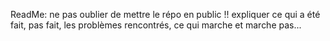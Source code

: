 ReadMe:
ne pas oublier de mettre le répo en public !!
expliquer ce qui a été fait, pas fait, les problèmes rencontrés, ce qui marche et marche pas...
